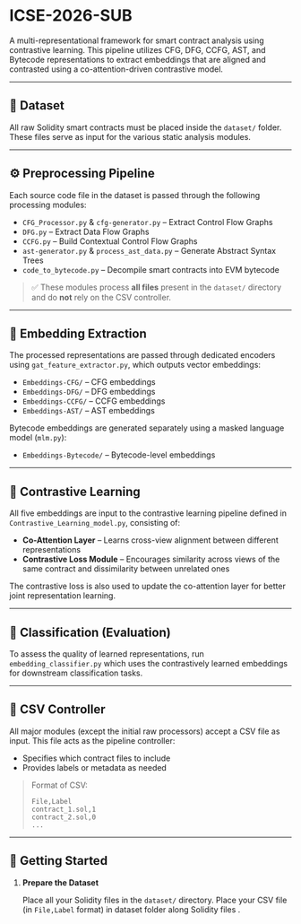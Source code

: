 # ICSE-2026-SUB

A multi-representational framework for smart contract analysis using contrastive learning. This pipeline utilizes CFG, DFG, CCFG, AST, and Bytecode representations to extract embeddings that are aligned and contrasted using a co-attention-driven contrastive model.

---

## 📁 Dataset

All raw Solidity smart contracts must be placed inside the `dataset/` folder. These files serve as input for the various static analysis modules.

---

## ⚙️ Preprocessing Pipeline

Each source code file in the dataset is passed through the following processing modules:

- `CFG_Processor.py` & `cfg-generator.py` – Extract Control Flow Graphs
- `DFG.py` – Extract Data Flow Graphs
- `CCFG.py` – Build Contextual Control Flow Graphs
- `ast-generator.py` & `process_ast_data.py` – Generate Abstract Syntax Trees
- `code_to_bytecode.py` – Decompile smart contracts into EVM bytecode

> ✅ These modules process **all files** present in the `dataset/` directory and do **not** rely on the CSV controller.

---

## 🧠 Embedding Extraction

The processed representations are passed through dedicated encoders using `gat_feature_extractor.py`, which outputs vector embeddings:

- `Embeddings-CFG/` – CFG embeddings
- `Embeddings-DFG/` – DFG embeddings
- `Embeddings-CCFG/` – CCFG embeddings
- `Embeddings-AST/` – AST embeddings

Bytecode embeddings are generated separately using a masked language model (`mlm.py`):

- `Embeddings-Bytecode/` – Bytecode-level embeddings

---

## 🔁 Contrastive Learning

All five embeddings are input to the contrastive learning pipeline defined in `Contrastive_Learning_model.py`, consisting of:

- **Co-Attention Layer** – Learns cross-view alignment between different representations
- **Contrastive Loss Module** – Encourages similarity across views of the same contract and dissimilarity between unrelated ones

The contrastive loss is also used to update the co-attention layer for better joint representation learning.

---

## 🧪 Classification (Evaluation)

To assess the quality of learned representations, run `embedding_classifier.py` which uses the contrastively learned embeddings for downstream classification tasks.

---

## 📄 CSV Controller

All major modules (except the initial raw processors) accept a CSV file as input. This file acts as the pipeline controller:

- Specifies which contract files to include
- Provides labels or metadata as needed

> Format of CSV:  
> ```
> File,Label
> contract_1.sol,1
> contract_2.sol,0
> ...
> ```

---

## 🚀 Getting Started

1. **Prepare the Dataset**
   
   Place all your Solidity files in the `dataset/` directory.
   Place your CSV file (in `File,Label` format) in dataset folder along Solidity files .
